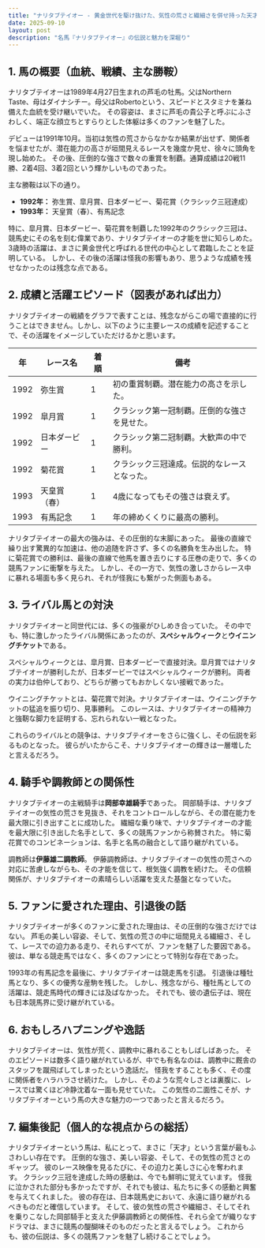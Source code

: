 ```yaml
---
title: "ナリタブテイオー - 黄金世代を駆け抜けた、気性の荒さと繊細さを併せ持った天才"
date: 2025-09-10
layout: post
description: "名馬『ナリタブテイオー』の伝説と魅力を深堀り"
---
```


## 1. 馬の概要（血統、戦績、主な勝鞍）

ナリタブテイオーは1989年4月27日生まれの芦毛の牡馬。父はNorthern Taste、母はダイナシチー。母父はRobertoという、スピードとスタミナを兼ね備えた血統を受け継いでいた。  その容姿は、まさに芦毛の貴公子と呼ぶにふさわしく、端正な顔立ちとすらりとした体躯は多くのファンを魅了した。

デビューは1991年10月。当初は気性の荒さからなかなか結果が出せず、関係者を悩ませたが、潜在能力の高さが垣間見えるレースを幾度か見せ、徐々に頭角を現し始めた。  その後、圧倒的な強さで数々の重賞を制覇。通算成績は20戦11勝、2着4回、3着2回という輝かしいものであった。

主な勝鞍は以下の通り。

* **1992年：** 弥生賞、皐月賞、日本ダービー、菊花賞（クラシック三冠達成）
* **1993年：** 天皇賞（春）、有馬記念

特に、皐月賞、日本ダービー、菊花賞を制覇した1992年のクラシック三冠は、競馬史にその名を刻む偉業であり、ナリタブテイオーの才能を世に知らしめた。  3歳時の活躍は、まさに黄金世代と呼ばれる世代の中心として君臨したことを証明している。  しかし、その後の活躍は怪我の影響もあり、思うような成績を残せなかったのは残念な点である。


## 2. 成績と活躍エピソード（図表があれば出力）

ナリタブテイオーの戦績をグラフで表すことは、残念ながらこの場で直接的に行うことはできません。しかし、以下のように主要レースの成績を記述することで、その活躍をイメージしていただけるかと思います。


| 年 | レース名         | 着順 | 備考                                      |
|---|-----------------|-----|-------------------------------------------|
| 1992 | 弥生賞           | 1    | 初の重賞制覇。潜在能力の高さを示した。     |
| 1992 | 皐月賞           | 1    | クラシック第一冠制覇。圧倒的な強さを見せた。 |
| 1992 | 日本ダービー       | 1    | クラシック第二冠制覇。大歓声の中で勝利。     |
| 1992 | 菊花賞           | 1    | クラシック三冠達成。伝説的なレースとなった。 |
| 1993 | 天皇賞（春）     | 1    | 4歳になってもその強さは衰えず。             |
| 1993 | 有馬記念         | 1    | 年の締めくくりに最高の勝利。               |


ナリタブテイオーの最大の強みは、その圧倒的な末脚にあった。  最後の直線で繰り出す驚異的な加速は、他の追随を許さず、多くの名勝負を生み出した。  特に菊花賞での勝利は、最後の直線で他馬を置き去りにする圧巻の走りで、多くの競馬ファンに衝撃を与えた。  しかし、その一方で、気性の激しさからレース中に暴れる場面も多く見られ、それが怪我にも繋がった側面もある。


## 3. ライバル馬との対決

ナリタブテイオーと同世代には、多くの強豪がひしめき合っていた。  その中でも、特に激しかったライバル関係にあったのが、**スペシャルウィーク**と**ウイニングチケット**である。

スペシャルウィークとは、皐月賞、日本ダービーで直接対決。皐月賞ではナリタブテイオーが勝利したが、日本ダービーではスペシャルウィークが勝利。  両者の実力は伯仲しており、どちらが勝ってもおかしくない接戦であった。

ウイニングチケットとは、菊花賞で対決。ナリタブテイオーは、ウイニングチケットの猛追を振り切り、見事勝利。  このレースは、ナリタブテイオーの精神力と強靭な脚力を証明する、忘れられない一戦となった。

これらのライバルとの競争は、ナリタブテイオーをさらに強くし、その伝説を彩るものとなった。  彼らがいたからこそ、ナリタブテイオーの輝きは一層増したと言えるだろう。


## 4. 騎手や調教師との関係性

ナリタブテイオーの主戦騎手は**岡部幸雄騎手**であった。  岡部騎手は、ナリタブテイオーの気性の荒さを見抜き、それをコントロールしながら、その潜在能力を最大限に引き出すことに成功した。  繊細な乗り味で、ナリタブテイオーの才能を最大限に引き出した名手として、多くの競馬ファンから称賛された。  特に菊花賞でのコンビネーションは、名手と名馬の融合として語り継がれている。

調教師は**伊藤雄二調教師**。  伊藤調教師は、ナリタブテイオーの気性の荒さへの対応に苦慮しながらも、その才能を信じて、根気強く調教を続けた。  その信頼関係が、ナリタブテイオーの素晴らしい活躍を支えた基盤となっていた。


## 5. ファンに愛された理由、引退後の話

ナリタブテイオーが多くのファンに愛された理由は、その圧倒的な強さだけではない。  芦毛の美しい容姿、そして、気性の荒さの中に垣間見える繊細さ、そして、レースでの迫力ある走り、それらすべてが、ファンを魅了した要因である。  彼は、単なる競走馬ではなく、多くのファンにとって特別な存在であった。

1993年の有馬記念を最後に、ナリタブテイオーは競走馬を引退。  引退後は種牡馬となり、多くの優秀な産駒を残した。  しかし、残念ながら、種牡馬としての活躍は、競走馬時代の輝きには及ばなかった。  それでも、彼の遺伝子は、現在も日本競馬界に受け継がれている。


## 6. おもしろハプニングや逸話

ナリタブテイオーは、気性が荒く、調教中に暴れることもしばしばあった。  そのエピソードは数多く語り継がれているが、中でも有名なのは、調教中に厩舎のスタッフを蹴飛ばしてしまったという逸話だ。  怪我をすることも多く、その度に関係者をハラハラさせ続けた。  しかし、そのような荒々しさとは裏腹に、レースでは驚くほど冷静沈着な一面も見せていた。  この気性の二面性こそが、ナリタブテイオーという馬の大きな魅力の一つであったと言えるだろう。


## 7. 編集後記（個人的な視点からの総括）

ナリタブテイオーという馬は、私にとって、まさに「天才」という言葉が最もふさわしい存在です。  圧倒的な強さ、美しい容姿、そして、その気性の荒さとのギャップ。  彼のレース映像を見るたびに、その迫力と美しさに心を奪われます。  クラシック三冠を達成した時の感動は、今でも鮮明に覚えています。  怪我に泣かされた部分も多かったですが、それでも彼は、私たちに多くの感動と興奮を与えてくれました。  彼の存在は、日本競馬史において、永遠に語り継がれるべきものだと確信しています。  そして、彼の気性の荒さや繊細さ、そしてそれを乗りこなした岡部騎手と支えた伊藤調教師との関係性、それら全てが織りなすドラマは、まさに競馬の醍醐味そのものだったと言えるでしょう。  これからも、彼の伝説は、多くの競馬ファンを魅了し続けることでしょう。
